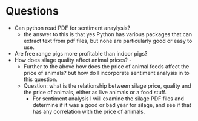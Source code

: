 # Questions

+ Can python read PDF for sentiment anaylysis?
  + the answer to this is that yes Python has various packages that can extract text from pdf files, but none are particularly good or easy to use.
+ Are free range pigs more profitable than indoor pigs?
+ How does silage quality affect animal prices? -
  + Further to the above how does the price of animal feeds affect the price of animals? but how do I incorporate sentiment analysis in to this question.
  + Question: what is the relationship between silage price, quality and the price of animals, either as live animals or a food stuff.
    + For sentiment analysis I will examine the silage PDF files and determine if it was a good or bad year for silage, and see if that has any correlation with the price of animals.
